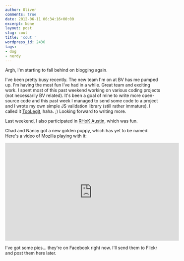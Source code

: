 ```yaml
---
author: Oliver
comments: true
date: 2012-06-11 06:34:16+00:00
excerpt: None
layout: post
slug: cout
title: 'cout '
wordpress_id: 2436
tags:
- dog
- nerdy
---
```


Argh, I'm starting to fall behind on blogging again.

I've been pretty busy recently. The new team I'm on at BV has me pumped up. I'm having the most fun I've had in a while. Great team and exciting work. I spent most of this past weekend working on various coding projects (not necessarily BV related). It's been a goal of mine to write more open-source code and this past week I managed to send some code to a project and I wrote my own simple JS validation library (still rather immature). I called it <a href="https://github.com/owiber/toolegit">TooLegit</a>, haha. ;) Looking forward to writing more.

Last weekend, I also participated in <a href="http://rhokaustin.org">RHoK Austin</a>, which was fun.

Chad and Nancy got a new golden puppy, which has yet to be named. Here's a video of Mozilla playing with it:

<iframe width="560" height="315" src="https://www.youtube.com/embed/cwTZ6m-VOJM" frameborder="0" allowfullscreen></iframe>

I've got some pics... they're on Facebook right now. I'll send them to Flickr and post them here later.
